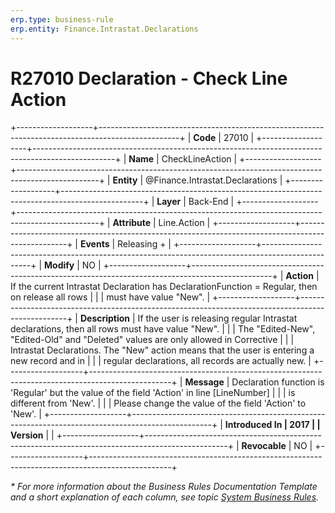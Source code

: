 ```yaml
---
erp.type: business-rule
erp.entity: Finance.Intrastat.Declarations
---
```


# R27010 Declaration - Check Line Action
+-------------------+--------------------------------------------------------------------------------------------------+
| **Code**          | 27010                                                                                            |
+-------------------+--------------------------------------------------------------------------------------------------+
| **Name**          | CheckLineAction                                                                                  |
+-------------------+--------------------------------------------------------------------------------------------------+
| **Entity**        | @Finance.Intrastat.Declarations                                                                                      |
+-------------------+--------------------------------------------------------------------------------------------------+
| **Layer**         | Back-End                                                                                         |
+-------------------+--------------------------------------------------------------------------------------------------+
| **Attribute**     | Line.Action                                                                                      |
+-------------------+--------------------------------------------------------------------------------------------------+
| **Events**        | Releasing +                                                                                      |
+-------------------+--------------------------------------------------------------------------------------------------+
| **Modify**        | NO                                                                                               |
+-------------------+--------------------------------------------------------------------------------------------------+
| **Action**        | If the current Intrastat Declaration has DeclarationFunction = Regular, then on release all rows |
|                   | must have value \"New\".                                                                         |
+-------------------+--------------------------------------------------------------------------------------------------+
| **Description**   | If the user is releasing regular Intrastat declarations, then all rows must have value \"New\".  |
|                   | The \"Edited-New\", \"Edited-Old\" and \"Deleted\" values are only allowed in Corrective         |
|                   | Intrastat Declarations. The \"New\" action means that the user is entering a new record and in   |
|                   | regular declarations, all records are actually new.                                              |
+-------------------+--------------------------------------------------------------------------------------------------+
| **Message**       | Declaration function is \'Regular\' but the value of the field \'Action\' in line \[LineNumber\] |
|                   | is different from \'New\'.                                                                       |
|                   | Please change the value of the field \'Action\' to \'New\'.                                      |
+-------------------+--------------------------------------------------------------------------------------------------+
| **Introduced In   | 2017                                                                                             |
| Version**         |                                                                                                  |
+-------------------+--------------------------------------------------------------------------------------------------+
| **Revocable**     | NO                                                                                               |
+-------------------+--------------------------------------------------------------------------------------------------+

*\* For more information about the Business Rules Documentation Template and a short explanation of each column, see
topic [System Business Rules](../templates/template-description-system-business-rules.md).*

